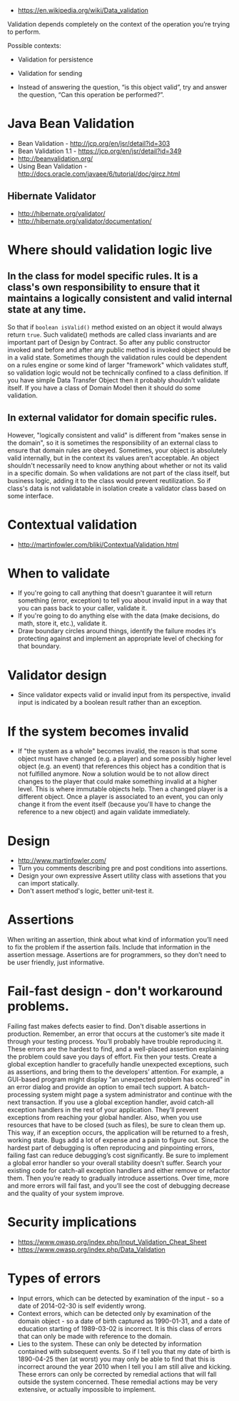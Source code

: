 - https://en.wikipedia.org/wiki/Data_validation

Validation depends completely on the context of the operation you’re trying to perform.

Possible contexts:
- Validation for persistence
- Validation for sending

- Instead of answering the question, “is this object valid”, try and answer the question, “Can this operation be performed?”.

# Java Bean Validation
- Bean Validation - http://jcp.org/en/jsr/detail?id=303
- Bean Validation 1.1 - https://jcp.org/en/jsr/detail?id=349
- http://beanvalidation.org/
- Using Bean Validation - http://docs.oracle.com/javaee/6/tutorial/doc/gircz.html

## Hibernate Validator
- http://hibernate.org/validator/
- http://hibernate.org/validator/documentation/

# Where should validation logic live
## In the class for model specific rules.  It is a class's own responsibility to ensure that it maintains a logically consistent and valid internal state at any time.
So that if `boolean isValid()` method existed on an object it would always return `true`.
Such validate() methods are called class invariants and are important part of Design by Contract.
So after any public constructor invoked and before and after any public method is invoked object should be in a valid state.
Sometimes though the validation rules could be dependent on a rules engine or some kind of larger "framework" which validates stuff, so validation logic would not be technically confined to a class definition.
If you have simple Data Transfer Object then it probably shouldn't validate itself.
If you have a class of Domain Model then it should do some validation.

## In external validator for domain specific rules.
However, "logically consistent and valid" is different from "makes sense in the domain", so it is sometimes the responsibility of an external class to ensure that domain rules are obeyed.
Sometimes, your object is absolutely valid internally, but in the context its values aren't acceptable.
An object shouldn't necessarily need to know anything about whether or not its valid in a specific domain.
So when validations are not part of the class itself, but business logic, adding it to the class would prevent reutilization.
So if class's data is not validatable in isolation create a validator class based on some interface.

# Contextual validation
- http://martinfowler.com/bliki/ContextualValidation.html

# When to validate
- If you're going to call anything that doesn't guarantee it will return something (error, exception) to tell you about invalid input in a way that you can pass back to your caller, validate it.
- If you're going to do anything else with the data (make decisions, do math, store it, etc.), validate it.
- Draw boundary circles around things, identify the failure modes it's protecting against and implement an appropriate level of checking for that boundary.

# Validator design
- Since validator expects valid or invalid input from its perspective, invalid input is indicated by a boolean result rather than an exception.

# If the system becomes invalid
-  If "the system as a whole" becomes invalid, the reason is that some object must have changed (e.g. a player) and some possibly higher level object (e.g. an event) that references this object has a condition that is not fulfilled anymore. Now a solution would be to not allow direct changes to the player that could make something invalid at a higher level. This is where immutable objects help. Then a changed player is a different object. Once a player is associated to an event, you can only change it from the event itself (because you'll have to change the reference to a new object) and again validate immediately.

# Design
- http://www.martinfowler.com/
- Turn you comments describing pre and post conditions into assertions.
- Design your own expressive Assert utility class with assetions that you can import statically.
- Don't assert method's logic, better unit-test it.

# Assertions
When writing an assertion, think about what kind of information you’ll need to fix the problem if the assertion fails. Include that information in the assertion message.
Assertions are for programmers, so they don’t need to be user friendly, just informative.

# Fail-fast design - don't workaround problems.
Failing fast makes defects easier to find. Don't disable assertions in production. Remember, an error that occurs at the customer’s site made it through your testing process. You’ll
probably have trouble reproducing it. These errors are the hardest to find, and a well-placed assertion explaining the problem could save you days of effort. Fix then your tests. 
Create a global exception handler to gracefully handle unexpected exceptions, such as assertions, and bring them to the developers’ attention. For example,
a GUI-based program might display "an unexpected problem has occured" in an error dialog and provide an option to email tech support. A batch-processing system might page a system administrator and continue
with the next transaction.  If you use a global exception handler, avoid catch-all exception handlers in the rest of your application. They’ll prevent exceptions from reaching your global handler. Also, when you
use resources that have to be closed (such as files), be sure to clean them up. This way, if an exception occurs, the application will be returned to a fresh, working state.
Bugs add a lot of expense and a pain to figure out. Since the hardest part of debugging is often reproducing and pinpointing errors, failing fast can reduce debugging’s cost significantly. Be sure to implement a
global error handler so your overall stability doesn’t suffer. Search your existing code for catch-all exception handlers and either remove or refactor them. Then you’re ready to
gradually introduce assertions. Over time, more and more errors will fail fast, and you’ll see the cost of debugging decrease and the quality of your system improve.

# Security implications
- https://www.owasp.org/index.php/Input_Validation_Cheat_Sheet
- https://www.owasp.org/index.php/Data_Validation

# Types of errors
- Input errors, which can be detected by examination of the input - so a date of 2014-02-30 is self evidently wrong.
- Context errors, which can be detected only by examination of the domain object - so a date of birth captured as 1990-01-31, and a date of education starting of 1989-03-02 is incorrect. It is this class of errors that can only be made with reference to the domain.
- Lies to the system. These can only be detected by information contained with subsequent events. So if I tell you that my date of birth is 1890-04-25 then (at worst) you may only be able to find that this is incorrect around the year 2010 when I tell you I am still alive and kicking. These errors can only be corrected by remedial actions that will fall outside the system concerned. These remedial actions may be very extensive, or actually impossible to implement.
